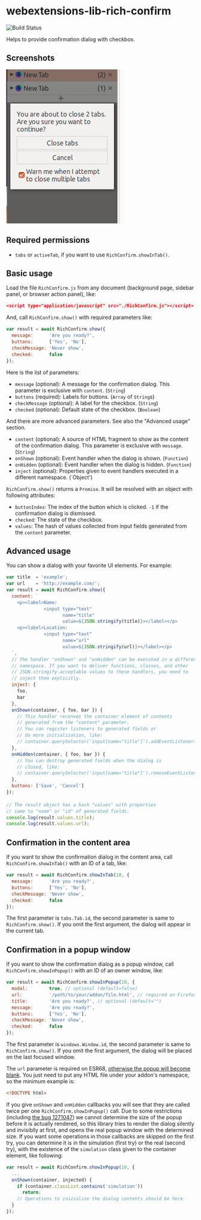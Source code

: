 # webextensions-lib-rich-confirm

![Build Status](https://github.com/piroor/webextensions-lib-rich-confirm/actions/workflows/main.yml/badge.svg?branch=trunk)

Helps to provide confirmation dialog with checkbox.

## Screenshots

![(Screenshot of a confimation dialog with two buttons and a checkbox)](screenshots/with-check.png)

## Required permissions

 * `tabs` or `activeTab`, if you want to use `RichConfirm.showInTab()`.

## Basic usage

Load the file `RichConfirm.js` from any document (background page, sidebar panel, or browser action panel), like:

```json
<script type="application/javascript" src="./RichConfirm.js"></script>
```

And, call `RichConfirm.show()` with required parameters like:

```javascript
var result = await RichConfirm.show({
  message:      'Are you ready?',
  buttons:      ['Yes', 'No'],
  checkMessage: 'Never show',
  checked:      false
});
```

Here is the list of parameters:

 * `message` (optional): A message for the confirmation dialog. This parameter is exclusive with `content`. (`String`)
 * `buttons` (required): Labels for buttons. (`Array` of `String`s)
 * `checkMessage` (optional): A label for the checkbox. (`String`)
 * `checked` (optional): Default state of the checkbox. (`Boolean`)

And there are more advanced parameters. See also the "Advanced usage" section.

 * `content` (optional): A source of HTML fragment to show as the content of the confirmation dialog. This parameter is exclusive with `message`. (`String`)
 * `onShown` (optional): Event handler when the dialog is shown. (`Function`)
 * `onHidden` (optional): Event handler when the dialog is hidden. (`Function`)
 * `inject` (optional): Properties given to event handlers executed in a different namespace. (`Object')

`RichConfirm.show()` returns a `Promise`. It will be resolved with an object with following attributes:

 * `buttonIndex`: The index of the button which is clicked. `-1` if the confirmation dialog is dismissed.
 * `checked`: The state of the checkbox.
 * `values`: The hash of values collected from input fields generated from the `content` parameter.

## Advanced usage

You can show a dialog with your favorite UI elements. For example:

```javascript
var title  = 'example';
var url    = 'http://example.com/';
var result = await RichConfirm.show({
  content: `
    <p><label>Name:
              <input type="text"
                     name="title"
                     value=${JSON.stringify(title)}></label></p>
    <p><label>Location:
              <input type="text"
                     name="url"
                     value=${JSON.stringify(url)}></label></p>
  `,
  // The handler "onShown" and "onHidden" can be executed in a different
  // namespace. If you want to deliver functions, classes, and other
  // JSON.stringify-acceptable values to these handlers, you need to
  // inject them explicitly.
  inject: {
    foo,
    bar
  },
  onShown(container, { foo, bar }) {
    // This handler recenves the container element of contents
    // generated from the "content" parameter.
    // You can register listeners to generated fields or
    // do more initialization, like:
    // container.querySelector('input[name="title"]').addEventListener(...);
  },
  onHidden(container, { foo, bar }) {
    // You can destroy generated fields when the dialog is
    // closed, like:
    // container.querySelector('input[name="title"]').removeEventListener(...);
  },
  buttons: ['Save', 'Cancel']
});

// The result object has a hash "values" with properties
// same to "name" or "id" of generated fields.
console.log(result.values.title);
console.log(result.values.url);
```

## Confirmation in the content area

If you want to show the confirmation dialog in the content area, call `RichConfirm.showInTab()` with an ID of a tab, like:

```javascript
var result = await RichConfirm.showInTab(10, {
  message:      'Are you ready?',
  buttons:      ['Yes', 'No'],
  checkMessage: 'Never show',
  checked:      false
});
```

The first parameter is `tabs.Tab.id`, the second parameter is same to `RichConfirm.show()`. If you omit the first argument, the dialog will appear in the current tab.


## Confirmation in a popup window

If you want to show the confirmation dialog as a popup window, call `RichConfirm.showInPopup()` with an ID of an owner window, like:

```javascript
var result = await RichConfirm.showInPopup(10, {
  modal:        true, // optional (default=false)
  url:          '/path/to/your/addon/file.html', // required on Firefox ESR68
  title:        'Are you ready?', // optional (default="")
  message:      'Are you ready?',
  buttons:      ['Yes', 'No'],
  checkMessage: 'Never show',
  checked:      false
});
```

The first parameter is `windows.Window.id`, the second parameter is same to `RichConfirm.show()`. If you omit the first argument, the dialog will be placed on the last focused window.

The `url` parameter is required on ESR68, [otherwise the popup will become blank](https://github.com/piroor/treestyletab/issues/2564). You just need to put any HTML file under your addon's namespace, so the minimum example is:

```html
<!DOCTYPE html>
```

If you give `onShown` and `onHidden` callbacks you will see that they are called twice per one `RichConfirm.showInPupup()` call. Due to some restrictions (including [the bug 1271047](https://bugzilla.mozilla.org/show_bug.cgi?id=1271047)) we cannot determine the size of the popup before it is actually rendered, so this library tries to render the dialog silently and invisiblly at first, and opens the real popup window with the determined size. If you want some operations in those callbacks are skipped on the first try, you can determine it is in the simulation (first try) or the real (second try), with the existence of the `simulation` class given to the container element, like following:

```javascript
var result = await RichConfirm.showInPopup(10, {
  ...
  onShown(container, injected) {
    if (container.classList.contains('simulation'))
      return;
    // Operations to inizialize the dialog contents should be here.
  }
});
```
